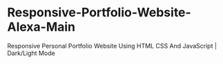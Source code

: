 # Responsive-Portfolio-Website-Alexa-Main
Responsive Personal Portfolio Website Using HTML CSS And JavaScript | Dark/Light Mode
